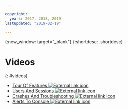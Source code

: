 ```yaml
---

copyright:
  years: 2017, 2018, 2019
lastupdated: "2019-02-19"

---
```


{:new_window: target="_blank"}
{:shortdesc: .shortdesc}


# Videos
{: #videos}

* <a href="https://www.youtube.com/watch?v=I8lzyIgKnN4" target="_blank"> Tour Of Features <img src="../../icons/launch-glyph.svg" alt="External link icon"></a>
* <a href="https://www.youtube.com/watch?v=Grbppwe0o8E" target="_blank"> Users And Sessions <img src="../../icons/launch-glyph.svg" alt="External link icon"></a>
* <a href="https://www.youtube.com/watch?v=Hr_3fJ8Quck" target="_blank"> Crashes And Troubleshooting <img src="../../icons/launch-glyph.svg" alt="External link icon"></a>
* <a href="https://www.youtube.com/watch?v=G7S7RkCdkoM" target="_blank">  Alerts To Console <img src="../../icons/launch-glyph.svg" alt="External link icon"></a>



